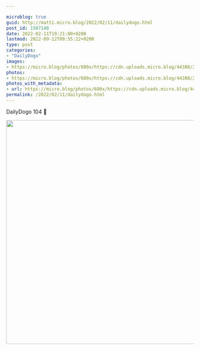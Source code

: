 ```yaml
---

microblog: true
guid: http://matti.micro.blog/2022/02/11/dailydogo.html
post_id: 1507148
date: 2022-02-11T19:21:00+0200
lastmod: 2022-09-12T09:55:22+0200
type: post
categories:
- "DailyDogo"
images:
- https://micro.blog/photos/600x/https://cdn.uploads.micro.blog/44388/2022/0994573e3e.jpg
photos:
- https://micro.blog/photos/600x/https://cdn.uploads.micro.blog/44388/2022/0994573e3e.jpg
photos_with_metadata:
- url: https://micro.blog/photos/600x/https://cdn.uploads.micro.blog/44388/2022/0994573e3e.jpg
permalink: /2022/02/11/dailydogo.html
---
```

DailyDogo 104 🐶

<img src="/media/uploads/2022/0994573e3e.jpg" width="599" height="600" alt="" />
